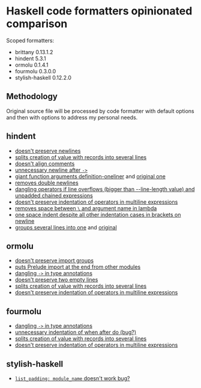 # Haskell code formatters opinionated comparison

Scoped formatters:

- brittany 0.13.1.2
- hindent 5.3.1
- ormolu 0.1.4.1
- fourmolu 0.3.0.0
- stylish-haskell 0.12.2.0


## Methodology
Original source file will be processed by code formatter with default options and then with options to address my personal needs.


## hindent

- [doesn't preserve newlines](https://github.com/unam3/opinionated-haskell-code-formatters-comparison/commit/bdd64cc8d1791434316d4204897693dd78c9e711#diff-f163797eb9bf32d5a19d13bcb576de2cad6f0d4965f20b42e6b838436d21118aL57-R104)
- [splits creation of value with records into several lines](https://github.com/unam3/opinionated-haskell-code-formatters-comparison/commit/bdd64cc8d1791434316d4204897693dd78c9e711#diff-f163797eb9bf32d5a19d13bcb576de2cad6f0d4965f20b42e6b838436d21118aR131-R136)
- [doesn't align comments](https://github.com/unam3/opinionated-haskell-code-formatters-comparison/commit/bdd64cc8d1791434316d4204897693dd78c9e711#diff-f163797eb9bf32d5a19d13bcb576de2cad6f0d4965f20b42e6b838436d21118aR160-R163)
- [unnecessary newline after `->`](https://github.com/unam3/opinionated-haskell-code-formatters-comparison/commit/bdd64cc8d1791434316d4204897693dd78c9e711#diff-f163797eb9bf32d5a19d13bcb576de2cad6f0d4965f20b42e6b838436d21118aR165-R166)
- [giant function arguments definition-oneliner](https://github.com/unam3/opinionated-haskell-code-formatters-comparison/commit/bdd64cc8d1791434316d4204897693dd78c9e711#diff-f163797eb9bf32d5a19d13bcb576de2cad6f0d4965f20b42e6b838436d21118aR185) and [original one](https://github.com/unam3/opinionated-haskell-code-formatters-comparison/commit/bdd64cc8d1791434316d4204897693dd78c9e711#diff-f163797eb9bf32d5a19d13bcb576de2cad6f0d4965f20b42e6b838436d21118aL162-L175)
- [removes double newlines](https://github.com/unam3/opinionated-haskell-code-formatters-comparison/commit/bdd64cc8d1791434316d4204897693dd78c9e711#diff-f163797eb9bf32d5a19d13bcb576de2cad6f0d4965f20b42e6b838436d21118aL225-L226)
- [dangling operators if line overflows (bigger than --line-length value) and unpadded chained expressions](https://github.com/unam3/opinionated-haskell-code-formatters-comparison/commit/bdd64cc8d1791434316d4204897693dd78c9e711#diff-f163797eb9bf32d5a19d13bcb576de2cad6f0d4965f20b42e6b838436d21118aL240-R242)
- [doesn't preserve indentation of operators in multiline expressions](https://github.com/unam3/opinionated-haskell-code-formatters-comparison/commit/bdd64cc8d1791434316d4204897693dd78c9e711#diff-f163797eb9bf32d5a19d13bcb576de2cad6f0d4965f20b42e6b838436d21118aL239-R242)
- [removes space between `\` and argument name in lambda](https://github.com/unam3/opinionated-haskell-code-formatters-comparison/commit/bdd64cc8d1791434316d4204897693dd78c9e711#diff-f163797eb9bf32d5a19d13bcb576de2cad6f0d4965f20b42e6b838436d21118aL278-R284)
- [one space indent despite all other indentation cases in brackets on newline](https://github.com/unam3/opinionated-haskell-code-formatters-comparison/commit/bdd64cc8d1791434316d4204897693dd78c9e711#diff-f163797eb9bf32d5a19d13bcb576de2cad6f0d4965f20b42e6b838436d21118aR296-R297)
- [groups several lines into one](https://github.com/unam3/opinionated-haskell-code-formatters-comparison/commit/8ea2812fb3a11d7a7b8a4dda91810029fb2ba9fd#diff-f163797eb9bf32d5a19d13bcb576de2cad6f0d4965f20b42e6b838436d21118aR167) and [original](https://github.com/unam3/opinionated-haskell-code-formatters-comparison/commit/8ea2812fb3a11d7a7b8a4dda91810029fb2ba9fd#diff-f163797eb9bf32d5a19d13bcb576de2cad6f0d4965f20b42e6b838436d21118aL193-L194)


## ormolu

- [doesn't preserve import groups](https://github.com/unam3/opinionated-haskell-code-formatters-comparison/commit/c1ee9704a1ec5ad6c4c1940545618d744e5cf03e#diff-f163797eb9bf32d5a19d13bcb576de2cad6f0d4965f20b42e6b838436d21118aL12-L41)
- [puts Prelude import at the end from other modules](https://github.com/unam3/opinionated-haskell-code-formatters-comparison/commit/c1ee9704a1ec5ad6c4c1940545618d744e5cf03e#diff-f163797eb9bf32d5a19d13bcb576de2cad6f0d4965f20b42e6b838436d21118aR43)
- [dangling `->` in type annotations](https://github.com/unam3/opinionated-haskell-code-formatters-comparison/commit/c1ee9704a1ec5ad6c4c1940545618d744e5cf03e#diff-f163797eb9bf32d5a19d13bcb576de2cad6f0d4965f20b42e6b838436d21118aL51-R55)
- [doesn't preserve two empty lines](https://github.com/unam3/opinionated-haskell-code-formatters-comparison/commit/c1ee9704a1ec5ad6c4c1940545618d744e5cf03e#diff-f163797eb9bf32d5a19d13bcb576de2cad6f0d4965f20b42e6b838436d21118aL225-L226)
- [splits creation of value with records into several lines](https://github.com/unam3/opinionated-haskell-code-formatters-comparison/commit/c1ee9704a1ec5ad6c4c1940545618d744e5cf03e#diff-f163797eb9bf32d5a19d13bcb576de2cad6f0d4965f20b42e6b838436d21118aL105-R106)
- [doesn't preserve indentation of operators in multiline expressions](https://github.com/unam3/opinionated-haskell-code-formatters-comparison/commit/c1ee9704a1ec5ad6c4c1940545618d744e5cf03e#diff-f163797eb9bf32d5a19d13bcb576de2cad6f0d4965f20b42e6b838436d21118aL239-R246)

## fourmolu

- [dangling `->` in type annotations](https://github.com/unam3/opinionated-haskell-code-formatters-comparison/commit/8b3e8f17541d04d69fc29f9124640fbe58268696#diff-f163797eb9bf32d5a19d13bcb576de2cad6f0d4965f20b42e6b838436d21118aL51-R54)
- [unnecessary indentation of when after do (bug?)](https://github.com/unam3/opinionated-haskell-code-formatters-comparison/commit/8b3e8f17541d04d69fc29f9124640fbe58268696#diff-f163797eb9bf32d5a19d13bcb576de2cad6f0d4965f20b42e6b838436d21118aL139-R148)
- [splits creation of value with records into several lines](https://github.com/unam3/opinionated-haskell-code-formatters-comparison/commit/8b3e8f17541d04d69fc29f9124640fbe58268696#diff-f163797eb9bf32d5a19d13bcb576de2cad6f0d4965f20b42e6b838436d21118aL105-R106)
- [doesn't preserve indentation of operators in multiline expressions](https://github.com/unam3/opinionated-haskell-code-formatters-comparison/commit/8b3e8f17541d04d69fc29f9124640fbe58268696#diff-f163797eb9bf32d5a19d13bcb576de2cad6f0d4965f20b42e6b838436d21118aL242-R247)

## stylish-haskell

- [`list_padding: module_name` doesn't work bug?](https://github.com/unam3/opinionated-haskell-code-formatters-comparison/commit/68e769f416af0bb951e2e2409fae66b862f1414e#diff-f163797eb9bf32d5a19d13bcb576de2cad6f0d4965f20b42e6b838436d21118aL36-R37)
